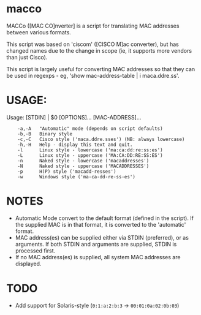macco
======

MACCo ([MAC CO]nverter] is a script for translating MAC addresses between various formats. 

This script was based on 'ciscom' ([CISCO M]ac converter), but has changed names due to the change in scope (ie, it supports more vendors than just Cisco).

This script is largely useful for converting MAC addresses so that they can be used in regexps - eg, 'show mac-address-table | i maca.ddre.ss'.

USAGE:
======

Usage: [STDIN] | $0 [OPTIONS]... [MAC-ADDRESS]...

        -a,-A   "Automatic" mode (depends on script defaults)
        -b,-B   Binary style  
        -c,-C   Cisco style ('maca.ddre.sses') (NB: always lowercase)
        -h,-H   Help - display this text and quit.
        -l      Linux style - lowercase ('ma:ca:dd:re:ss:es')
        -L      Linux style - uppercase ('MA:CA:DD:RE:SS:ES')
        -n      Naked style - lowercase ('macaddresses')
        -N      Naked style - uppercase ('MACADDRESSES')
        -p      H(P) style ('macadd-resses')
        -w      Windows style ('ma-ca-dd-re-ss-es')

NOTES
======

 - Automatic Mode convert to the default format (defined in the script). If the supplied MAC is in that format, it is converted to the 'automatic' format.
 - MAC address(es) can be supplied either via STDIN (preferred), or as arguments. If both STDIN and arguments are supplied, STDIN is processed first.
 - If no MAC address(es) is supplied, all system MAC addresses are displayed.

TODO
======

 - Add support for Solaris-style (`0:1:a:2:b:3` -> `00:01:0a:02:0b:03`)
